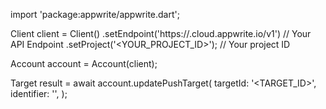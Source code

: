 import 'package:appwrite/appwrite.dart';

Client client = Client()
    .setEndpoint('https://<REGION>.cloud.appwrite.io/v1') // Your API Endpoint
    .setProject('<YOUR_PROJECT_ID>'); // Your project ID

Account account = Account(client);

Target result = await account.updatePushTarget(
    targetId: '<TARGET_ID>',
    identifier: '<IDENTIFIER>',
);
